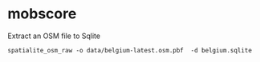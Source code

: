 # mobscore

	
Extract an OSM file to Sqlite

	
	spatialite_osm_raw -o data/belgium-latest.osm.pbf  -d belgium.sqlite
